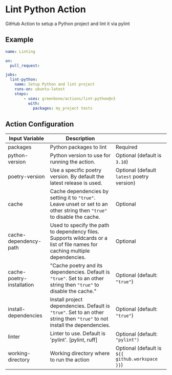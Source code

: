 # Lint Python Action

GitHub Action to setup a Python project and lint it via pylint

## Example

```yml
name: Linting

on:
  pull_request:

jobs:
  lint-python:
    name: Setup Python and lint project
    runs-on: ubuntu-latest
    steps:
        - uses: greenbone/actions/lint-python@v3
          with:
            packages: my_project tests
```

## Action Configuration

|Input Variable|Description| |
|--------------|-----------|-|
| packages | Python packages to lint | Required |
| python-version | Python version to use for running the action. | Optional (default is `3.10`) |
| poetry-version | Use a specific poetry version. By default the latest release is used. | Optional (default `latest` poetry version) |
| cache | Cache dependencies by setting it to `"true"`. Leave unset or set to an other string then `"true"` to disable the cache. | Optional |
| cache-dependency-path | Used to specify the path to dependency files. Supports wildcards or a list of file names for caching multiple dependencies. | Optional |
| cache-poetry-installation | "Cache poetry and its dependencies. Default is `"true"`. Set to an other string then `"true"` to disable the cache." | Optional (default: `"true"`) |
| install-dependencies | Install project dependencies. Default is `"true"`. Set to an other string then `"true"` to not install the dependencies. | Optional (default: `"true"`) |
| linter | Linter to use. Default is 'pylint'. \[pylint, ruff\]| Optional (default: `"pylint")`|
| working-directory | Working directory where to run the action | Optional (default is `${{ github.workspace }}`) |

